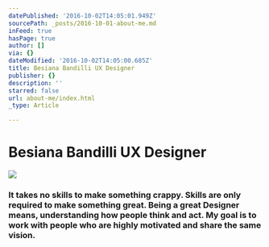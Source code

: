 ```yaml
---
datePublished: '2016-10-02T14:05:01.949Z'
sourcePath: _posts/2016-10-01-about-me.md
inFeed: true
hasPage: true
author: []
via: {}
dateModified: '2016-10-02T14:05:00.685Z'
title: Besiana Bandilli UX Designer
publisher: {}
description: ''
starred: false
url: about-me/index.html
_type: Article

---
```

# Besiana Bandilli UX Designer
![](https://the-grid-user-content.s3-us-west-2.amazonaws.com/006ca2c5-c585-4f5a-a3e6-17ae39087a82.gif)

### It takes no skills to make something crappy. Skills are only required to make something great. Being a great Designer means, understanding how people think and act. My goal is to work with people who are highly motivated and share the same vision.